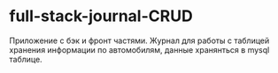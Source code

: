 # full-stack-journal-CRUD
Приложение с бэк и фронт частями. Журнал для работы с таблицей хранения информации по автомобилям, данные хранянться в mysql таблице.
